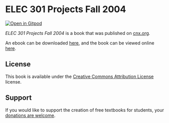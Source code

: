 # ELEC 301 Projects Fall 2004

[![Open in Gitpod](https://gitpod.io/button/open-in-gitpod.svg)](https://gitpod.io/from-referrer/)

_ELEC 301 Projects Fall 2004_ is a book that was published on [cnx.org](https://cnx.org/).

An ebook can be downloaded [here](https://github.com/cnx-user-books/cnxbook-elec-301-projects-fall-2004/releases/latest), and the book can be viewed online [here](https://github.com/cnx-user-books/cnxbook-elec-301-projects-fall-2004/releases/latest).

## License
This book is available under the [Creative Commons Attribution License](./LICENSE) license.

## Support
If you would like to support the creation of free textbooks for students, your [donations are welcome](https://riceconnect.rice.edu/donation/support-openstax-banner).
